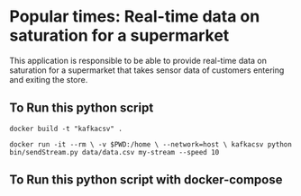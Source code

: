 Popular times: Real-time data on saturation for a supermarket
=====================
This application is responsible to be able to provide real-time data on saturation for a supermarket that takes sensor data of customers entering and exiting the store. 

## To Run this python script

`docker build -t "kafkacsv" .`

`docker run -it --rm \
-v $PWD:/home \
--network=host \
kafkacsv python bin/sendStream.py data/data.csv my-stream --speed 10`

## To Run this python script with docker-compose



